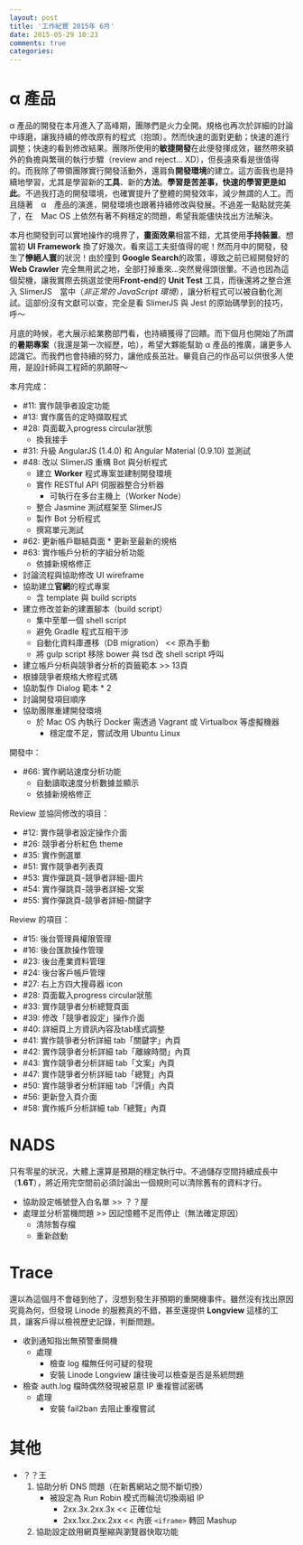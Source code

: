 ```yaml
---
layout: post
title: '工作紀實 2015年 6月'
date: 2015-05-29 10:23
comments: true
categories: 
---
```

# α 產品

α 產品的開發在本月進入了高峰期，團隊們是火力全開。規格也再次於詳細的討論中琢磨，讓我持續的修改原有的程式（抱頭）。然而快速的面對更動；快速的進行調整；快速的看到修改結果。團隊所使用的**敏捷開發**在此便發揮成效，雖然帶來額外的負擔與繁瑣的執行步驟（review and reject... XD），但長遠來看是很值得的。而我除了帶領團隊實行開發活動外，還肩負**開發環境**的建立。這方面我也是持續地學習，尤其是學習新的**工具**、新的**方法**。**學習是苦差事，快速的學習更是如此**。不過我打造的開發環境，也確實提升了整體的開發效率，減少無謂的人工。而且隨著　α　產品的演進，開發環境也跟著持續修改與發展。不過差一點點就完美了，在　Mac OS 上依然有著不夠穩定的問題，希望我能儘快找出方法解決。

本月也開發到可以實地操作的境界了，**畫面效果**相當不錯，尤其使用**手持裝置**。想當初 **UI Framework** 換了好幾次，看來這工夫挺值得的呢！然而月中的開發，發生了**慘絕人寰**的狀況！由於撞到 **Google Search**的政策，導致之前已經開發好的 **Web Crawler** 完全無用武之地，全部打掉重來...突然覺得頭很暈。不過也因為這個契機，讓我實際去挑選並使用**Front-end**的 **Unit Test** 工具，而後還將之整合進入 SlimerJS　當中（*非正常的 JavaScript 環境*），讓分析程式可以被自動化測試。這部份沒有文獻可以查，完全是看 SlimerJS 與 Jest 的原始碼學到的技巧，呼～

月底的時候，老大展示給業務部門看，也持續獲得了回饋。而下個月也開始了所謂的**暑期專案**（我還是第一次經歷，哈），希望大夥能幫助 α 產品的推廣，讓更多人認識它。而我們也會持續的努力，讓他成長茁壯。畢竟自己的作品可以供很多人使用，是設計師與工程師的夙願呀～

本月完成：

* #11: 實作競爭者設定功能
* #13: 實作廣告的定時擷取程式
* #28: 頁面載入progress circular狀態	
    * 換我接手
* #31: 升級 AngularJS (1.4.0) 和 Angular Material (0.9.10) 並測試
* #48: 改以 SlimerJS 重構 Bot 與分析程式
    * 建立 **Worker** 程式專案並建制開發環境
    * 實作 RESTful API 伺服器整合分析器
        * 可執行在多台主機上（Worker Node）
    * 整合 Jasmine 測試框架至 SlimerJS
    * 製作 Bot 分析程式
    * 撰寫單元測試
* #62: 更新帳戶聯結頁面
		* 更新至最新的規格
* #63: 實作帳戶分析的字組分析功能
    * 依據新規格修正
* 討論流程與協助修改 UI wireframe
* 協助建立**官網**的程式專案
    * 含 template 與 build scripts
* 建立修改並新的建置腳本（build script）
    * 集中至單一個 shell script
    * 避免 Gradle 程式互相干涉
    * 自動化資料庫遷移（DB migration） << 原為手動
    * 將 gulp script 移除 bower 與 tsd 改 shell script 呼叫
* 建立帳戶分析與競爭者分析的頁籤範本 >> 13頁
* 根據競爭者規格大修程式碼
* 協助製作 Dialog 範本 * 2
* 討論開發項目順序
* 協助團隊重建開發環境
    * 於 Mac OS 內執行 Docker 需透過 Vagrant 或 Virtualbox 等虛擬機器
        + 穩定度不足，嘗試改用 Ubuntu Linux

開發中：

* #66: 實作網站速度分析功能
    * 自動讀取速度分析數據並顯示
    * 依據新規格修正

Review 並協同修改的項目：

* #12: 實作競爭者設定操作介面
* #26: 競爭者分析紅色 theme
* #35: 實作側選單
* #51: 實作競爭者列表頁
* #53: 實作彈跳頁-競爭者詳細-圖片
* #54: 實作彈跳頁-競爭者詳細-文案
* #55: 實作彈跳頁-競爭者詳細-關鍵字

Review 的項目：

* #15: 後台管理員權限管理
* #16: 後台匯款操作管理
* #23: 後台產業資料管理
* #24: 後台客戶帳戶管理
* #27: 右上方四大搜尋器 icon
* #28: 頁面載入progress circular狀態
* #33: 實作競爭者分析總覽頁面
* #39: 修改「競爭者設定」操作介面
* #40: 詳細頁上方資訊內容及tab樣式調整
* #41: 實作競爭者分析詳細 tab「關鍵字」內頁
* #42: 實作競爭者分析詳細 tab「離線時間」內頁
* #43: 實作競爭者分析詳細 tab「文案」內頁
* #47: 實作競爭者分析詳細 tab「總覽」內頁
* #50: 實作競爭者分析詳細 tab「評價」內頁
* #56: 更新登入頁介面
* #58: 實作帳戶分析詳細 tab「總覽」內頁

# NADS

只有零星的狀況，大體上還算是預期的穩定執行中。不過儲存空間持續成長中（**1.6T**），將近用完空間前必須討論出一個規則可以清除舊有的資料才行。

* 協助設定帳號登入白名單 >> ？？屋
* 處理並分析當機問題 >> 因記憶體不足而停止（無法確定原因）
    * 清除暫存檔
    * 重新啟動

# Trace

還以為這個月不會碰到他了，沒想到發生非預期的重開機事件。雖然沒有找出原因究竟為何，但發現 Linode 的服務真的不錯，甚至還提供 **Longview** 這樣的工具，讓客戶得以檢視歷史記錄，判斷問題。

* 收到通知指出無預警重開機
    * 處理
        * 檢查 log 檔無任何可疑的發現
        * 安裝 Linode Longview 讓往後可以檢查是否是系統問題
* 檢查 auth.log 檔時偶然發現被惡意 IP 重複嘗試密碼
    * 處理
         * 安裝 fail2ban 去阻止重複嘗試

# 其他

* ？？王
    1. 協助分析 DNS 問題（在新舊網站之間不斷切換）
        * 被設定為 Run Robin 模式而輪流切換兩組 IP
            * 2xx.3x.2xx.3x << 正確位址
            * 2xx.1xx.2xx.2xx << 內嵌 `<iframe>` 轉回 Mashup
    1. 協助設定啟用網頁壓縮與瀏覽器快取功能
